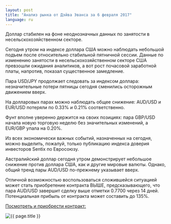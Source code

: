 ```yaml
---
layout: post
title: "Анализ рынка от Дэйва Эванса за 6 февраля 2017"
language: ru
---
```

Доллар стабилен на фоне неоднозначных данных по занятости в несельскохозяйственном секторе.

Сегодня утром на индексе доллара США можно наблюдать небольшой подъем после относительно стабильной пятничной сессии. Данные по изменению занятости в несельскохозяйственном секторе США превзошли ожидания аналитиков, а вот рост почасовой заработной платы, напротив, показал существенное замедление.

Пара USD/JPY продолжает следовать за индексом доллара: незначительные потери пятницы сегодня сменились осторожным движением вверх. 

На долларовых парах можно наблюдать общее снижение: AUD/USD и EUR/USD потеряли по 0.33% и 0.21% соответственно. 

Фунт вполне уверенно держится на своих позициях: пара GBP/USD начала новую торговую неделю без  значительных изменений, а EUR/GBP упала на 0.20%.

Из всех экономически важных событий, назначенных на сегодня, можно выделить, пожалуй, только публикацию индекса доверия инвесторов Sentix по Евросоюзу.

Австралийский доллар сегодня утром демонстрирует небольшое снижение против доллара США, как и другие мировые валюты. Однако, общий тренд пары AUD/USD по-прежнему указывает вверх.

Отличной возможностью воспользоваться сложившейся ситуацией может стать приобретение контракта ВЫШЕ, предсказывающего, что пара AUD/USD завершит сделку выше отметки 0.7700 через 14 дней. Потенциальная прибыль от контракта может составить до 135%.

<a href="http://record.binary.com/_bivVDfg8lHux76XffYA0JmNd7ZgqdRLk/1/?market=forex&amp;underlying=frxAUDUSD&amp;formname=higherlower&amp;duration_amount=14&amp;duration_units=d&amp;amount=10&amp;amount_type=payout&amp;expiry_type=duration&amp;barrier=0.7700&amp;s=1&amp;t=VQeuyKJNN3jIq0yo9sx89J0co5lt24DG" target="_blank">Посмотреть и приобрести контракт:</a>

<img class="post-image" src="{{ site.url }}/images/Daily-Review_February-6-2017_RU-1.png" alt="{{ page.title }}">